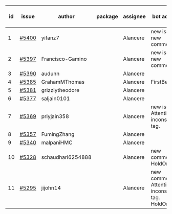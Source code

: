| id | issue | author | package | assignee | bot advice | created date of issue | target release date | date from target |
| ------ | ------ | ------ | ------ | ------ | ------ | ------ | ------ | :-----: |
| 1 | [#5400](https://github.com/Azure/sdk-release-request/issues/5400) | yifanz7 |  | Alancere | new issue. new comment. | 08-07 | 08-22 |  |
| 2 | [#5397](https://github.com/Azure/sdk-release-request/issues/5397) | Francisco-Gamino |  | Alancere | new issue. new comment. | 08-01 | fail to get. |  |
| 3 | [#5390](https://github.com/Azure/sdk-release-request/issues/5390) | audunn |  | Alancere |  | 07-31 | 08-23 |  |
| 4 | [#5385](https://github.com/Azure/sdk-release-request/issues/5385) | GrahamMThomas |  | Alancere | FirstBeta. | 07-30 | 08-15 |  |
| 5 | [#5381](https://github.com/Azure/sdk-release-request/issues/5381) | grizzlytheodore |  | Alancere |  | 07-30 | 08-23 |  |
| 6 | [#5377](https://github.com/Azure/sdk-release-request/issues/5377) | saljain0101 |  | Alancere |  | 07-26 | 08-22 |  |
| 7 | [#5369](https://github.com/Azure/sdk-release-request/issues/5369) | priyjain358 |  | Alancere | new issue. Attention to inconsistent tag. | 07-24 | 08-22 |  |
| 8 | [#5357](https://github.com/Azure/sdk-release-request/issues/5357) | FumingZhang |  | Alancere |  | 07-18 | 08-22 |  |
| 9 | [#5340](https://github.com/Azure/sdk-release-request/issues/5340) | malpaniHMC |  | Alancere |  | 07-18 | 08-23 |  |
| 10 | [#5328](https://github.com/Azure/sdk-release-request/issues/5328) | schaudhari6254888 |  | Alancere | new comment. HoldOn. | 07-10 | 07-24 |  |
| 11 | [#5295](https://github.com/Azure/sdk-release-request/issues/5295) | jijohn14 |  | Alancere | new comment. Attention to inconsistent tag. HoldOn. | 06-25 | 08-23 |  |
